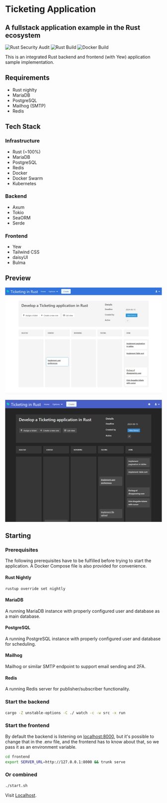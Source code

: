 # Ticketing Application

## A fullstack application example in the Rust ecosystem

![Rust Security Audit](https://github.com/auxiliaire/ticketing/actions/workflows/audit.yml/badge.svg)
![Rust Build](https://github.com/auxiliaire/ticketing/actions/workflows/general.yml/badge.svg)
![Docker Build](https://github.com/auxiliaire/ticketing/actions/workflows/docker.yml/badge.svg)

This is an integrated Rust backend and frontend (with Yew) application sample implementation.

## Requirements

* Rust nighlty
* MariaDB
* PostgreSQL
* Mailhog (SMTP)
* Redis

## Tech Stack

### Infrastructure

* Rust (~100%)
* MariaDB
* PostgreSQL
* Redis
* Docker
* Docker Swarm
* Kubernetes

### Backend

* Axum
* Tokio
* SeaORM
* Serde

### Frontend

* Yew
* Tailwind CSS
* daisyUI
* Bulma

## Preview

![Preview Image](https://raw.githubusercontent.com/auxiliaire/ticketing/testing/gallery/project-ticket-board-in-progress.jpg)

![Preview Image](https://raw.githubusercontent.com/auxiliaire/ticketing/testing/gallery/project-ticket-board-dark.png)

## Starting

### Prerequisites

The following prerequisites have to be fulfilled before trying to start the application.
A Docker Compose file is also provided for convenience.

#### Rust Nightly

```bash
rustup override set nightly
```

#### MariaDB

A running MariaDB instance with properly configured user and database as a main database.

#### PostgreSQL

A running PostgreSQL instance with properly configured user and database for scheduling.

#### Mailhog

Mailhog or similar SMTP endpoint to support email sending and 2FA.

#### Redis

A running Redis server for publisher/subscriber functionality.

### Start the backend

```bash
cargo -Z unstable-options -C ./ watch -c -w src -x run
```

### Start the frontend

By default the backend is listening on [localhost:8000](http://127.0.0.1:8080/),
but it's possible to change that in the .env file, and the frontend has to know about that,
so we pass it as an environment variable.

```bash
cd frontend
export SERVER_URL=http://127.0.0.1:8000 && trunk serve
```

### Or combined

```bash
./start.sh
```

Visit [Localhost](http://127.0.0.1:8080/).
